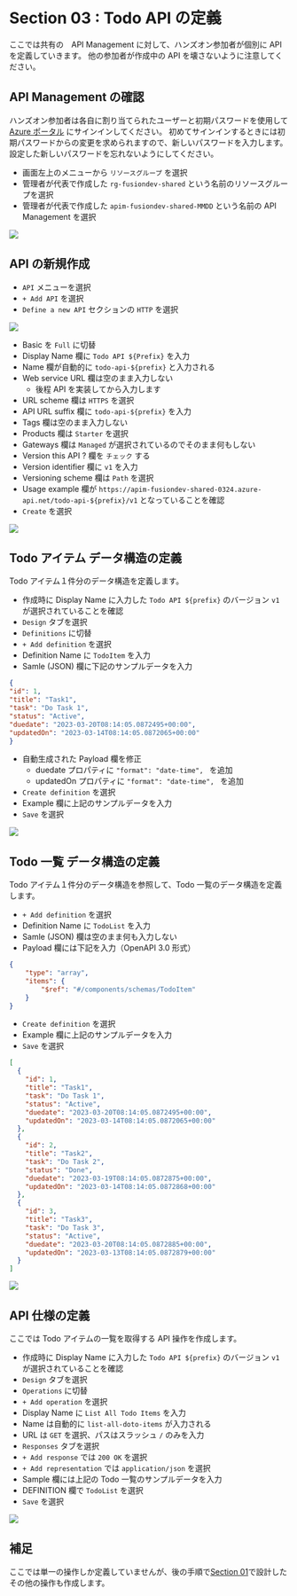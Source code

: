 # Section 03 : Todo API の定義

ここでは共有の　API Management に対して、ハンズオン参加者が個別に API を定義していきます。
他の参加者が作成中の API を壊さないように注意してください。

## API Management の確認

ハンズオン参加者は各自に割り当てられたユーザーと初期パスワードを使用して [Azure ポータル](https://portal.azure.com) にサインインしてください。
初めてサインインするときには初期パスワードからの変更を求められますので、新しいパスワードを入力します。
設定した新しいパスワードを忘れないようにしてください。

- 画面左上のメニューから `リソースグループ` を選択
- 管理者が代表で作成した `rg-fusiondev-shared` という名前のリソースグループを選択
- 管理者が代表で作成した `apim-fusiondev-shared-MMDD` という名前の API Management を選択

![](./images/section03-shared-apim.png)

## API の新規作成

- `API` メニューを選択
- `+ Add API` を選択
- `Define a new API` セクションの `HTTP` を選択

![](./images/section03-define-new-api.png)

- Basic を `Full` に切替
- Display Name 欄に `Todo API ${Prefix}` を入力
- Name 欄が自動的に `todo-api-${prefix}` と入力される
- Web service URL 欄は空のまま入力しない
    - 後程 API を実装してから入力します
- URL scheme 欄は `HTTPS` を選択
- API URL suffix 欄に `todo-api-${prefix}` を入力
- Tags 欄は空のまま入力しない
- Products 欄は `Starter` を選択
- Gateways 欄は `Managed` が選択されているのでそのまま何もしない
- Version this API ? 欄を `チェック` する
- Version identifier 欄に `v1` を入力
- Versioning scheme 欄は `Path` を選択
- Usage example 欄が `https://apim-fusiondev-shared-0324.azure-api.net/todo-api-${prefix}/v1` となっていることを確認
- `Create` を選択

![](./images/section03-create-http-api.png)

## Todo アイテム データ構造の定義

Todo アイテム１件分のデータ構造を定義します。

- 作成時に Display Name に入力した `Todo API ${prefix}` のバージョン `v1` が選択されていることを確認
- `Design` タブを選択
- `Definitions` に切替
- `+ Add definition` を選択
- Definition Name に `TodoItem` を入力
- Samle (JSON) 欄に下記のサンプルデータを入力

```json
{
"id": 1,
"title": "Task1",
"task": "Do Task 1",
"status": "Active",
"duedate": "2023-03-20T08:14:05.0872495+00:00",
"updatedOn": "2023-03-14T08:14:05.0872065+00:00"
}
```

- 自動生成された Payload 欄を修正
    - duedate プロパティに `"format": "date-time", ` を追加
    - updatedOn プロパティに `"format": "date-time", ` を追加
- `Create definition` を選択
- Example 欄に上記のサンプルデータを入力
- `Save` を選択

![](./images/section03-define-todoitem.png)

## Todo 一覧 データ構造の定義

Todo アイテム１件分のデータ構造を参照して、Todo 一覧のデータ構造を定義します。

- `+ Add definition` を選択
- Definition Name に `TodoList` を入力
- Samle (JSON) 欄は空のまま何も入力しない
- Payload 欄には下記を入力（OpenAPI 3.0 形式）

```json
{
    "type": "array",
    "items": {
        "$ref": "#/components/schemas/TodoItem"
    }
}
```

- `Create definition` を選択
- Example 欄に上記のサンプルデータを入力
- `Save` を選択

```json
[
  {
    "id": 1,
    "title": "Task1",
    "task": "Do Task 1",
    "status": "Active",
    "duedate": "2023-03-20T08:14:05.0872495+00:00",
    "updatedOn": "2023-03-14T08:14:05.0872065+00:00"
  },
  {
    "id": 2,
    "title": "Task2",
    "task": "Do Task 2",
    "status": "Done",
    "duedate": "2023-03-19T08:14:05.0872875+00:00",
    "updatedOn": "2023-03-14T08:14:05.0872868+00:00"
  },
  {
    "id": 3,
    "title": "Task3",
    "task": "Do Task 3",
    "status": "Active",
    "duedate": "2023-03-20T08:14:05.0872885+00:00",
    "updatedOn": "2023-03-13T08:14:05.0872879+00:00"
  }
]
```

![](./images/section03-define-todolist.png)


## API 仕様の定義

ここでは Todo アイテムの一覧を取得する API 操作を作成します。

- 作成時に Display Name に入力した `Todo API ${prefix}` のバージョン `v1` が選択されていることを確認
- `Design` タブを選択
- `Operations` に切替
- `+ Add operation` を選択
- Display Name に `List All Todo Items` を入力
- Name は自動的に `list-all-doto-items` が入力される
- URL は `GET` を選択、パスはスラッシュ `/` のみを入力
- `Responses` タブを選択
- `+ Add response` では `200 OK` を選択
- `+ Add representation` では `application/json` を選択
- Sample 欄には上記の Todo 一覧のサンプルデータを入力
- DEFINITION 欄で `TodoList` を選択
- `Save` を選択

![](./images/section03-define-list-all-todoitem.png)

## 補足

ここでは単一の操作しか定義していませんが、後の手順で[Section 01](./section01.md)で設計したその他の操作も作成します。

